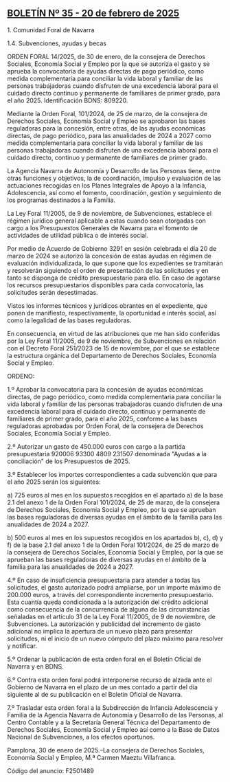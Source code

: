 ##  [ BOLETÍN Nº 35 - 20 de febrero de 2025 ](https://bon.navarra.es/es/boletin/-/sumario/2025/35 "BOLETÍN Nº 35 - 20 de febrero de 2025")

1\. Comunidad Foral de Navarra

1.4. Subvenciones, ayudas y becas

ORDEN FORAL 14/2025, de 30 de enero, de la consejera de Derechos Sociales, Economía Social y Empleo por la que se autoriza el gasto y se aprueba la convocatoria de ayudas directas de pago periódico, como medida complementaria para conciliar la vida laboral y familiar de las personas trabajadoras cuando disfruten de una excedencia laboral para el cuidado directo continuo y permanente de familiares de primer grado, para el año 2025. Identificación BDNS: 809220. 

Mediante la Orden Foral, 101/2024, de 25 de marzo, de la consejera de Derechos Sociales, Economía Social y Empleo se aprobaron las bases reguladoras para la concesión, entre otras, de las ayudas económicas directas, de pago periódico, para las anualidades de 2024 a 2027 como medida complementaria para conciliar la vida laboral y familiar de las personas trabajadoras cuando disfruten de una excedencia laboral para el cuidado directo, continuo y permanente de familiares de primer grado.

La Agencia Navarra de Autonomía y Desarrollo de las Personas tiene, entre otras funciones y objetivos, la de coordinación, impulso y evaluación de las actuaciones recogidas en los Planes Integrales de Apoyo a la Infancia, Adolescencia, así como el fomento, coordinación, gestión y seguimiento de los programas destinados a la Familia.

La Ley Foral 11/2005, de 9 de noviembre, de Subvenciones, establece el régimen jurídico general aplicable a estas cuando sean otorgadas con cargo a los Presupuestos Generales de Navarra para el fomento de actividades de utilidad pública o de interés social.

Por medio de Acuerdo de Gobierno 3291 en sesión celebrada el día 20 de marzo de 2024 se autorizó la concesión de estas ayudas en régimen de evaluación individualizada, lo que supone que los expedientes se tramitarán y resolverán siguiendo el orden de presentación de las solicitudes y en tanto se disponga de crédito presupuestario para ello. En caso de agotarse los recursos presupuestarios disponibles para cada convocatoria, las solicitudes serán desestimadas.

Vistos los informes técnicos y jurídicos obrantes en el expediente, que ponen de manifiesto, respectivamente, la oportunidad e interés social, así como la legalidad de las bases reguladoras.

En consecuencia, en virtud de las atribuciones que me han sido conferidas por la Ley Foral 11/2005, de 9 de noviembre, de Subvenciones en relación con el Decreto Foral 251/2023 de 15 de noviembre, por el que se establece la estructura orgánica del Departamento de Derechos Sociales, Economía Social y Empleo.

ORDENO:

1.º Aprobar la convocatoria para la concesión de ayudas económicas directas, de pago periódico, como medida complementaria para conciliar la vida laboral y familiar de las personas trabajadoras cuando disfruten de una excedencia laboral para el cuidado directo, continuo y permanente de familiares de primer grado, para el año 2025, conforme a las bases reguladoras aprobadas por Orden Foral, de la consejera de Derechos Sociales, Economía Social y Empleo.

2.º Autorizar un gasto de 450.000 euros con cargo a la partida presupuestaria 920006 93300 4809 231507 denominada "Ayudas a la conciliación" de los Presupuestos de 2025.

3.º Establecer los importes correspondientes a cada subvención que para el año 2025 serán los siguientes:

a) 725 euros al mes en los supuestos recogidos en el apartado a) de la base 2.1 del anexo 1 de la Orden Foral 101/2024, de 25 de marzo, de la consejera de Derechos Sociales, Economía Social y Empleo, por la que se aprueban las bases reguladoras de diversas ayudas en el ámbito de la familia para las anualidades de 2024 a 2027.

b) 500 euros al mes en los supuestos recogidos en los apartados b), c), d) y f) de la base 2.1 del anexo 1 de la Orden Foral 101/2024, de 25 de marzo de la consejera de Derechos Sociales, Economía Social y Empleo, por la que se aprueban las bases reguladoras de diversas ayudas en el ámbito de la familia para las anualidades de 2024 a 2027.

4.º En caso de insuficiencia presupuestaria para atender a todas las solicitudes, el gasto autorizado podrá ampliarse, por un importe máximo de 200.000 euros, a través del correspondiente incremento presupuestario. Esta cuantía queda condicionada a la autorización del crédito adicional como consecuencia de la concurrencia de alguna de las circunstancias señaladas en el artículo 31 de la Ley Foral 11/2005, de 9 de noviembre, de Subvenciones. La autorización y publicidad del incremento de gasto adicional no implica la apertura de un nuevo plazo para presentar solicitudes, ni el inicio de un nuevo cómputo del plazo máximo para resolver y notificar.

5.º Ordenar la publicación de esta orden foral en el Boletín Oficial de Navarra y en BDNS.

6.º Contra esta orden foral podrá interponerse recurso de alzada ante el Gobierno de Navarra en el plazo de un mes contado a partir del día siguiente al de su publicación en el Boletín Oficial de Navarra.

7.º Trasladar esta orden foral a la Subdirección de Infancia Adolescencia y Familia de la Agencia Navarra de Autonomía y Desarrollo de las Personas, al Centro Contable y a la Secretaría General Técnica del Departamento de Derechos Sociales, Economía Social y Empleo así como a la Base de Datos Nacional de Subvenciones, a los efectos oportunos.

Pamplona, 30 de enero de 2025.–La consejera de Derechos Sociales, Economía Social y Empleo, M.ª Carmen Maeztu Villafranca.

Código del anuncio: F2501489
